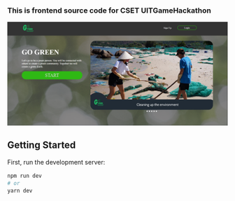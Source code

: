 ### This is frontend source code for CSET UITGameHackathon

<img src="https://github.com/hao3830/CSET-UITGameHackathon/blob/main/static/website.png"/>

## Getting Started

First, run the development server:

```bash
npm run dev
# or
yarn dev
```



